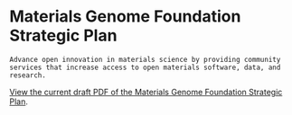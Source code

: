 # Materials Genome Foundation Strategic Plan

```{admonition} MGF Vision
Advance open innovation in materials science by providing community services that increase access to open materials software, data, and research.
```

<a href="MGF-Strategic-Plan.pdf">View the current draft PDF of the Materials Genome Foundation Strategic Plan</a>.

```{tableofcontents}
```

